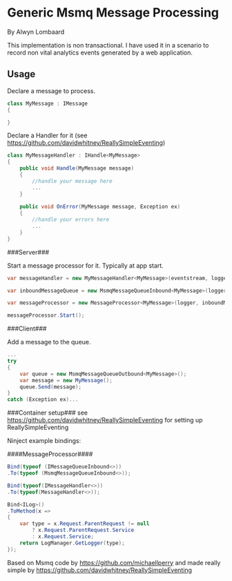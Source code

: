 Generic Msmq Message Processing
============================
By Alwyn Lombaard

This implementation is non transactional. I have used it in a scenario to record non vital analytics events generated by a web application.

Usage
-----

Declare a message to process.

```C#
class MyMessage : IMessage
{

}
``` 

Declare a Handler for it (see https://github.com/davidwhitney/ReallySimpleEventing)

```C#
class MyMessageHandler : IHandle<MyMessage>
{
	public void Handle(MyMessage message)
	{
		//handle your message here
		...
	}
	
	public void OnError(MyMessage message, Exception ex)
	{
		//handle your errors here
		...
	}
}
``` 

###Server###

Start a message processor for it. Typically at app start. 
```C#
var messageHandler = new MyMessageHandler<MyMessage>(eventstream, logger);

var inboundMessageQueue = new MsmqMessageQueueInbound<MyMessage>(logger);

var messageProcessor = new MessageProcessor<MyMessage>(logger, inboundMessageQueue, messageHandler);

messageProcessor.Start();
``` 


###Client###

Add a message to the queue.

```C#
...
try
{
	var queue = new MsmqMessageQueueOutbound<MyMessage>();
	var message = new MyMessage();
	queue.Send(message);
}
catch (Exception ex)...
``` 

###Container setup###
see https://github.com/davidwhitney/ReallySimpleEventing for setting up ReallySimpleEventing

Ninject example bindings:

####MessageProcessor####
```C#
Bind(typeof (IMessageQueueInbound<>))
.To(typeof (MsmqMessageQueueInbound<>));

Bind(typeof(IMessageHandler<>))
.To(typeof(MessageHandler<>));

Bind<ILog>()
.ToMethod(x =>
{
	var type = x.Request.ParentRequest != null 
		? x.Request.ParentRequest.Service 
		: x.Request.Service;
	return LogManager.GetLogger(type);
});
```


Based on Msmq code by https://github.com/michaellperry
and made really simple by https://github.com/davidwhitney/ReallySimpleEventing

